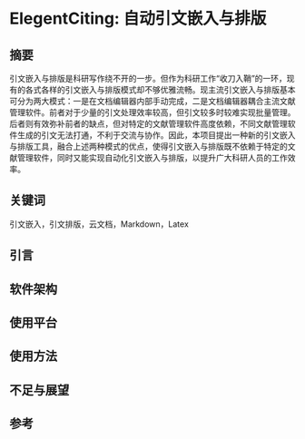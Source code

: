 # ElegentCiting: 自动引文嵌入与排版

## 摘要

引文嵌入与排版是科研写作绕不开的一步。但作为科研工作“收刀入鞘”的一环，现有的各式各样的引文嵌入与排版模式却不够优雅流畅。现主流引文嵌入与排版基本可分为两大模式：一是在文档编辑器内部手动完成，二是文档编辑器耦合主流文献管理软件。前者对于少量的引文处理效率较高，但引文较多时较难实现批量管理。后者则有效弥补前者的缺点，但对特定的文献管理软件高度依赖，不同文献管理软件生成的引文无法打通，不利于交流与协作。因此，本项目提出一种新的引文嵌入与排版工具，融合上述两种模式的优点，使得引文嵌入与排版既不依赖于特定的文献管理软件，同时又能实现自动化引文嵌入与排版，以提升广大科研人员的工作效率。

## 关键词

引文嵌入，引文排版，云文档，Markdown，Latex

## 引言

## 软件架构

## 使用平台

## 使用方法

## 不足与展望

## 参考